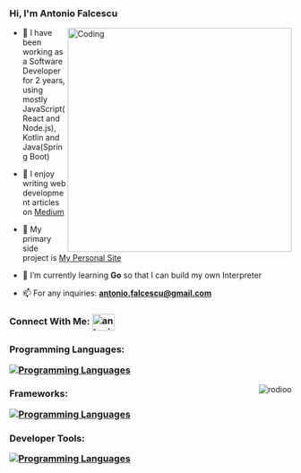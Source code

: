 <h3 align="left">Hi, I'm Antonio Falcescu</h3>

<img align="right" alt="Coding" width="400" src="https://cdn.dribbble.com/users/330915/screenshots/3587000/10_coding_dribbble.gif">

- 💼 I have been working as a Software Developer for 2 years, using mostly JavaScript(React and Node.js), Kotlin and Java(Spring Boot)

- 📝 I enjoy writing web development articles on [Medium](https://medium.com/@antonio.falcescu)

- 🔭 My primary side project is [My Personal Site](https://github.com/Rodioo/personal-site)

- 🌱 I’m currently learning **Go** so that I can build my own Interpreter

- 📫 For any inquiries: **antonio.falcescu@gmail.com**

<h3 align="left">
  Connect With Me:
  <a href="https://linkedin.com/in/antonio-falcescu" target="blank">
    <img align="center" 
      src="https://raw.githubusercontent.com/rahuldkjain/github-profile-readme-generator/master/src/images/icons/Social/linked-in-alt.svg" 
      alt="antonio-falcescu"
      height="30" width="40"       
    />
  </a>
</h3>

<h3 align="left">
  Programming Languages:

  [![Programming Languages](https://skillicons.dev/icons?i=kotlin,java,js,ts,swift,mysql,mongodb)]()

</h3>

<img align="right" src="https://github-readme-stats.vercel.app/api/top-langs?username=rodioo&show_icons=true&locale=en&layout=compact" alt="rodioo" />

<h3 align="left">
  Frameworks:

  [![Programming Languages](https://skillicons.dev/icons?i=react,nodejs,spring,tailwind,jest,threejs)]()

</h3>

<h3 align="left">
  Developer Tools:

  [![Programming Languages](https://skillicons.dev/icons?i=git,docker)]()

</h3>





